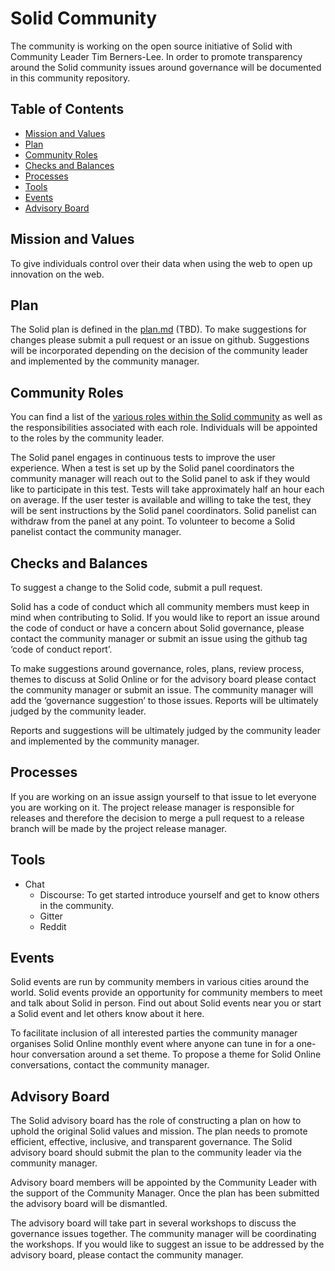 # Solid Community

The community is working on the open source initiative of Solid with
Community Leader Tim Berners-Lee. In order to promote transparency
around the Solid community issues around governance will be documented
in this community repository.

## Table of Contents
 * [Mission and Values](#mission-and-values) 
 * [Plan](#plan) 
 * [Community Roles](#community-roles)
 * [Checks and Balances](#checks-and-balances) 
 * [Processes](#processes)
 * [Tools](#tools) 
 * [Events](#events)
 * [Advisory Board](#advisory-board) 


## Mission and Values
To give individuals control over their data when using the web to open up innovation on the web. 

## Plan

The Solid plan is defined in the [plan.md](plan) (TBD). 
To make suggestions for changes please submit a pull request or
an issue on github. Suggestions will be incorporated depending on the
decision of the community leader and implemented by the community
manager.

## Community Roles

You can find a list of the [various roles within the Solid community](community-roles.md)
 as well as the responsibilities associated with each
role. Individuals will be appointed to the roles by the community
leader.

The Solid panel engages in continuous tests to improve the user
experience. When a test is set up by the Solid panel coordinators the
community manager will reach out to the Solid panel to ask if they
would like to participate in this test. Tests will take approximately
half an hour each on average. If the user tester is available and
willing to take the test, they will be sent instructions by the Solid
panel coordinators. Solid panelist can withdraw from the panel at any
point. To volunteer to become a Solid panelist contact the community
manager.


## Checks and Balances


To suggest a change to the Solid code, submit a pull request. 

Solid has a code of conduct which all community members must keep in
mind when contributing to Solid. If you would like to report an issue
around the code of conduct or have a concern about Solid governance,
please contact the community manager or submit an issue using the
github tag ‘code of conduct report’.

To make suggestions around governance, roles, plans, review process,
themes to discuss at Solid Online or for the advisory board please
contact the community manager or submit an issue. The community
manager will add the ‘governance suggestion’ to those issues. Reports
will be ultimately judged by the community leader.

Reports and suggestions will be ultimately judged by the community
leader and implemented by the community manager.

## Processes 

If you are working on an issue assign yourself to that issue to let
everyone you are working on it. The project release manager is
responsible for releases and therefore the decision to merge a pull
request to a release branch will be made by the project release
manager.


## Tools

* Chat 
  * Discourse: To get started introduce yourself and get to know others in the community. 
  * Gitter 
  * Reddit


## Events

Solid events are run by community members in various cities around the
world. Solid events provide an opportunity for community members to
meet and talk about Solid in person. Find out about Solid events near
you or start a Solid event and let others know about it here.

To facilitate inclusion of all interested parties the community
manager organises Solid Online monthly event where anyone can tune in
for a one-hour conversation around a set theme. To propose a theme for
Solid Online conversations, contact the community manager.


## Advisory Board

The Solid advisory board has the role of constructing a plan on how to
uphold the original Solid values and mission. The plan needs to
promote efficient, effective, inclusive, and transparent
governance. The Solid advisory board should submit the plan to the
community leader via the community manager.

Advisory board members will be appointed by the Community Leader with
the support of the Community Manager. Once the plan has been submitted
the advisory board will be dismantled.

The advisory board will take part in several workshops to discuss the
governance issues together. The community manager will be coordinating
the workshops. If you would like to suggest an issue to be addressed
by the advisory board, please contact the community manager.

